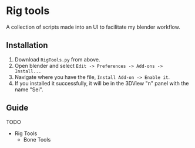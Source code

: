 # Rig tools
A collection of scripts made into an UI to facilitate my blender workflow.

## Installation
1. Download `RigTools.py` from above.
1. Open blender and select `Edit -> Preferences -> Add-ons -> Install... `
1. Navigate where you have the file, `Install Add-on -> Enable it`.
1. If you installed it successfully, it will be in the 3DView "n" panel with the name "Sei".

## Guide
TODO

- Rig Tools
    - Bone Tools